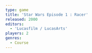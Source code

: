 ```yaml
---
type: game
title: 'Star Wars Episode 1 : Racer'
released: 2000
editors: 
  - 'Lucasfilm / LucasArts'
players: 2
genres:
  - Course
---
```

